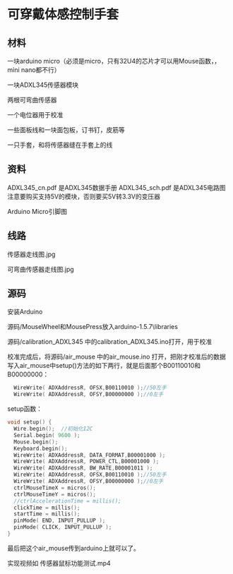 # 可穿戴体感控制手套
## 材料
一块arduino micro（必须是micro，只有32U4的芯片才可以用Mouse函数，，mini nano都不行）

一块ADXL345传感器模块

两根可弯曲传感器

一个电位器用于校准

一些面板线和一块面包板，订书钉，皮筋等

一只手套，和将传感器缝在手套上的线

## 资料
ADXL345_cn.pdf 是ADXL345数据手册
ADXL345_sch.pdf 是ADXL345电路图
注意要购买支持5V的模块，否则要买5V转3.3V的变压器

Arduino Micro引脚图

## 线路

传感器走线图.jpg

可弯曲传感器走线图.jpg

## 源码
安装Arduino

源码/MouseWheel和MousePress放入arduino-1.5.7\libraries

源码/calibration_ADXL345 中的calibration_ADXL345.ino打开，用于校准

校准完成后，将源码/air_mouse 中的air_mouse.ino 打开，把刚才校准后的数据写入air_mouse中setup()方法的如下两行，就是后面那个B00110010和B00000000：

```c++
  WireWrite( ADXAddressR, OFSX,B00110010 );//50左手
  WireWrite( ADXAddressR, OFSY,B00000000 );//0左手
```

setup函数：
```c++
void setup() {
  Wire.begin();  //初始化I2C
  Serial.begin( 9600 );
  Mouse.begin();
  Keyboard.begin();
  WireWrite( ADXAddressR, DATA_FORMAT,B00001000 );
  WireWrite( ADXAddressR, POWER_CTL,B00001000 );
  WireWrite( ADXAddressR, BW_RATE,B00001011 );
  WireWrite( ADXAddressR, OFSX,B00110010 );//50左手
  WireWrite( ADXAddressR, OFSY,B00000000 );//0左手
  ctrlMouseTimeX = micros();
  ctrlMouseTimeY = micros();
  //ctrlAccelerationTime = millis();
  clickTime = millis();
  startTime = millis();
  pinMode( END, INPUT_PULLUP );
  pinMode( CLICK, INPUT_PULLUP );
}
```

最后把这个air_mouse传到arduino上就可以了。

实现视频如 传感器鼠标功能测试.mp4